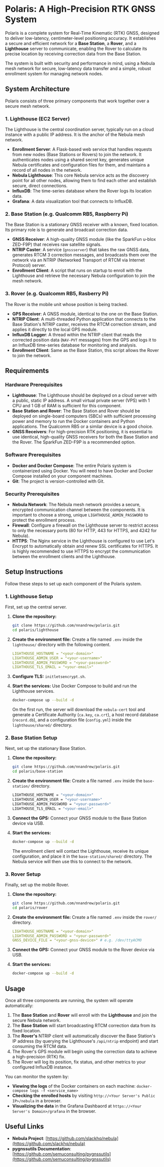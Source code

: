 # Polaris: A High-Precision RTK GNSS System

Polaris is a complete system for Real-Time Kinematic (RTK) GNSS, designed to deliver low-latency, centimeter-level positioning accuracy. It establishes a secure and efficient network for a **Base Station**, a **Rover**, and a **Lighthouse** server to communicate, enabling the Rover to calculate its precise location by receiving correction data from the Base Station.

The system is built with security and performance in mind, using a Nebula mesh network for secure, low-latency data transfer and a simple, robust enrollment system for managing network nodes.

## System Architecture

Polaris consists of three primary components that work together over a secure mesh network.

### 1. Lighthouse (EC2 Server)
The Lighthouse is the central coordination server, typically run on a cloud instance with a public IP address. It is the anchor of the Nebula mesh network.

- **Enrollment Server**: A Flask-based web service that handles requests from new nodes (Base Stations or Rovers) to join the network. It authenticates nodes using a shared secret key, generates unique Nebula certificates and configuration files for them, and maintains a record of all nodes in the network.
- **Nebula Lighthouse**: This core Nebula service acts as the discovery point for all other nodes, allowing them to find each other and establish secure, direct connections.
- **InfluxDB**: The time-series database where the Rover logs its location data.
- **Grafana**: A data visualization tool that connects to InfluxDB.

### 2. Base Station (e.g. Qualcomm RB5, Raspberry Pi)
The Base Station is a stationary GNSS receiver with a known, fixed location. Its primary role is to generate and broadcast correction data.

- **GNSS Receiver**: A high-quality GNSS module (like the SparkFun u-blox ZED-F9P) that receives raw satellite signals.
- **NTRIP Caster**: A service (`gnssserver`) that takes the raw GNSS data, generates RTCM 3 correction messages, and broadcasts them over the network via an NTRIP (Networked Transport of RTCM via Internet Protocol) server.
- **Enrollment Client**: A script that runs on startup to enroll with the Lighthouse and retrieve the necessary Nebula configuration to join the mesh network.

### 3. Rover (e.g. Qualcomm RB5, Rasberry Pi)
The Rover is the mobile unit whose position is being tracked.

- **GPS Receiver**: A GNSS module, identical to the one on the Base Station.
- **NTRIP Client**: A multi-threaded Python application that connects to the Base Station's NTRIP caster, receives the RTCM correction stream, and applies it directly to the local GPS module.
- **InfluxDB Logger**: A thread within the NTRIP client that reads the corrected position data (`NAV-PVT` messages) from the GPS and logs it to an InfluxDB time-series database for monitoring and analysis.
- **Enrollment Client**: Same as the Base Station, this script allows the Rover to join the network.


## Requirements

### Hardware Prerequisites

-   **Lighthouse**: The Lighthouse should be deployed on a cloud server with a public, static IP address. A small virtual private server (VPS) with 1 CPU and 1 GB of RAM is sufficient for this component.
-   **Base Station and Rover**: The Base Station and Rover should be deployed on single-board computers (SBCs) with sufficient processing power and memory to run the Docker containers and Python applications. The Qualcomm RB5 or a similar device is a good choice.
-   **GNSS Receivers**: For high-precision RTK positioning, it is essential to use identical, high-quality GNSS receivers for both the Base Station and the Rover. The SparkFun ZED-F9P is a recommended option.

### Software Prerequisites

- **Docker and Docker Compose**: The entire Polaris system is containerized using Docker. You will need to have Docker and Docker Compose installed on your component machines.
- **Git**: The project is version-controlled with Git.

### Security Prerequisites

-   **Nebula Network**: The Nebula mesh network provides a secure, encrypted communication channel between the components. It is important to choose a strong, unique `LIGHTHOUSE_ADMIN_PASSWORD` to protect the enrollment process.
-   **Firewall**: Configure a firewall on the Lighthouse server to restrict access to only the necessary ports (80 for HTTP, 443 for HTTPS, and 4242 for Nebula).
-   **HTTPS**: The Nginx service in the Lighthouse is configured to use Let's Encrypt to automatically obtain and renew SSL certificates for HTTPS. It is highly recommended to use HTTPS to encrypt the communication between the enrollment clients and the Lighthouse.

## Setup Instructions

Follow these steps to set up each component of the Polaris system.

### 1. Lighthouse Setup
First, set up the central server.

1.  **Clone the repository:**
    ```bash
    git clone https://github.com/nnandrew/polaris.git
    cd polaris/lighthouse
    ```

2.  **Create the environment file:**
    Create a file named `.env` inside the `lighthouse/` directory with the following content.
    ```yaml
    LIGHTHOUSE_HOSTNAME = "<your-domain>"
    LIGHTHOUSE_ADMIN_USER = "<your-username>"
    LIGHTHOUSE_ADMIN_PASSWORD = "<your-password>"
    LIGHTHOUSE_TLS_EMAIL = "<your-email>"
    ```

3.  **Configure TLS:**
    `initletsencrypt.sh`.

4.  **Start the services:**
    Use Docker Compose to build and run the Lighthouse services.
    ```bash
    docker-compose up --build -d
    ```
    On the first run, the server will download the `nebula-cert` tool and generate a Certificate Authority (`ca.key`, `ca.crt`), a host record database (`record.db`), and a configuration file (`config.yml`) inside the `lighthouse/shared/` directory.

### 2. Base Station Setup
Next, set up the stationary Base Station.

1.  **Clone the repository:**
    ```bash
    git clone https://github.com/nnandrew/polaris.git
    cd polaris/base-station
    ```
2.  **Create the environment file:**
    Create a file named `.env` inside the `base-station/` directory.
    ```bash
    LIGHTHOUSE_HOSTNAME = "<your-domain>"
    LIGHTHOUSE_ADMIN_USER = "<your-username>"
    LIGHTHOUSE_ADMIN_PASSWORD = "<your-password>"
    LIGHTHOUSE_TLS_EMAIL = "<your-email>"
    ```
3.  **Connect the GPS:**
    Connect your GNSS module to the Base Station device via USB.

4.  **Start the services:**
    ```bash
    docker-compose up --build -d
    ```
    The enrollment client will contact the Lighthouse, receive its unique configuration, and place it in the `base-station/shared/` directory. The Nebula service will then use this to connect to the network.

### 3. Rover Setup
Finally, set up the mobile Rover.

1.  **Clone the repository:**
    ```bash
    git clone https://github.com/nnandrew/polaris.git
    cd polaris/rover
    ```
2.  **Create the environment file:**
    Create a file named `.env` inside the `rover/` directory.
    ```yaml
    LIGHTHOUSE_HOSTNAME = "<your-domain>"
    LIGHTHOUSE_ADMIN_PASSWORD = "<your-password>"
    GNSS_DEVICE_FILE = "<your-gnss-device>" # e.g. /dev/ttyACM0
    ```

3.  **Connect the GPS:**
    Connect your GNSS module to the Rover device via USB.

4.  **Start the services:**
    ```bash
    docker-compose up --build -d
    ```

## Usage

Once all three components are running, the system will operate automatically:
1.  The **Base Station** and **Rover** will enroll with the **Lighthouse** and join the secure Nebula network.
2.  The **Base Station** will start broadcasting RTCM correction data from its fixed location.
3.  The **Rover's** NTRIP client will automatically discover the Base Station's IP address (by querying the Lighthouse's `/api/ntrip` endpoint) and start consuming the RTCM data.
4.  The Rover's GPS module will begin using the correction data to achieve a high-precision (RTK) fix.
5.  The Rover will log its position, fix status, and other metrics to your configured InfluxDB instance.

You can monitor the system by:
-   **Viewing the logs** of the Docker containers on each machine: `docker-compose logs -f <service_name>`
-   **Checking the enrolled hosts** by visiting `http://<Your Server's Public IP>/nebula` in a browser.
-   **Visualizing the data** in the Grafana Dashbaord at `https://<Your Server's Domain>/grafana` in the browser.

## Useful Links
- **Nebula Project**: [https://github.com/slackhq/nebula](https://github.com/slackhq/nebula)
- **pygnssutils Documentation**: [https://github.com/semuconsulting/pygnssutils](https://github.com/semuconsulting/pygnssutils)

